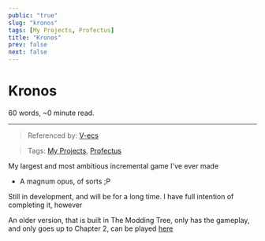 ```yaml
---
public: "true"
slug: "kronos"
tags: [My Projects, Profectus]
title: "Kronos"
prev: false
next: false
---
```

<script setup>
import { data } from '../../git.data.ts';
import { useData } from 'vitepress';
const pageData = useData();
</script>
<h1 class="p-name">Kronos</h1>
<p>60 words, ~0 minute read. <span v-html="data[`site/${pageData.page.value.relativePath}`]" /></p>
<hr/>

> Referenced by: [V-ecs](/garden/v-ecs/index.md)

> Tags: [My Projects](/garden/my-projects/index.md), [Profectus](/garden/profectus/index.md)

My largest and most ambitious incremental game I've ever made
- A magnum opus, of sorts ;P

Still in development, and will be for a long time. I have full intention of completing it, however

An older version, that is built in The Modding Tree, only has the gameplay, and only goes up to Chapter 2, can be played [here](https://thepaperpilot.org/kronos/)
